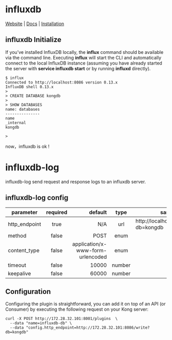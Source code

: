 # influxdb

[Website](https://www.influxdata.com) |
[Docs](https://docs.influxdata.com/influxdb/v1.0/) |
[Installation](https://docs.influxdata.com/influxdb/v1.0/introduction/installation/)

## influxdb Initialize
If you’ve installed InfluxDB locally, the **influx** command should be available via the command line. Executing **influx** will start the CLI and automatically connect to the local InfluxDB instance (assuming you have already started the server with **service influxdb start** or by running **influxd** directly).

```
$ influx
Connected to http://localhost:8086 version 0.13.x
InfluxDB shell 0.13.x
>
> CREATE DATABASE kongdb
>
> SHOW DATABASES
name: databases
---------------
name
_internal
kongdb

>

```

now，influxdb is ok !

# influxdb-log

influxdb-log send request and response logs to an influxdb server.

## influxdb-log config


| parameter | required | default | type |sample
| --------- |:--------:| -------:|:----:|------
| http_endpoint | true | N/A | url | http://localhost:8086/write?db=kongdb
| method | false | POST | enum
| content_type | false | application/x-www-form-urlencoded | enum
| timeout | false | 10000 | number
| keepalive | false | 60000 | number

## Configuration
Configuring the plugin is straightforward, you can add it on top of an API (or Consumer) by executing the following request on your Kong server:

```
curl -X POST http://172.28.32.101:8001/plugins  \
  --data "name=influxdb-db" \
  --data "config.http_endpoint=http://172.28.32.101:8086/write?db=kongdb"
```
